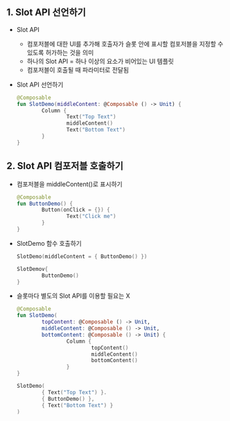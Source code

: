 ## 1. Slot API 선언하기

- Slot API
    - 컴포저블에 대한 UI를 추가해 호출자가 슬롯 안에 표시할 컴포저블을 지정할 수 있도록 허가하는 것을 의미
    - 하나의 Slot API = 하나 이상의 요소가 비어있는 UI 템플릿
    - 컴포저블이 호출될 때 파라미터로 전달됨

- Slot API 선언하기
    
    ```kotlin
    @Composable
    fun SlotDemo(middleContent: @Composable () -> Unit) {
    		Column {
    				Text("Top Text")
    				middleContent()
    				Text("Bottom Text")
    		}
    }
    ```
    

## 2. Slot API 컴포저블 호출하기

- 컴포저블을 middleContent()로 표시하기
    
    ```kotlin
    @Composable
    fun ButtonDemo() {
    		Button(onClick = {}) {
    				Text("Click me")
    		}
    }
    ```
    

- SlotDemo 함수 호출하기
    
    ```kotlin
    SlotDemo(middleContent = { ButtonDemo() })
    ```
    
    ```kotlin
    SlotDemov{
    		ButtonDemo()
    }
    ```
    
- 슬롯마다 별도의 Slot API를 이용할 필요는 X
    
    ```kotlin
    @Composable
    fun SlotDemo(
    		topContent: @Composable () -> Unit,
    		middleContent: @Composable () -> Unit,
    		bottomContent: @Composable () -> Unit) {
    				Column {
    						topContent()
    						middleContent()
    						bottomContent()
    				}
    }
    ```
    
    ```kotlin
    SlotDemo(
    		{ Text("Top Text") }.
    		{ ButtonDemo() },
    		{ Text("Bottom Text") }
    )
    ```
